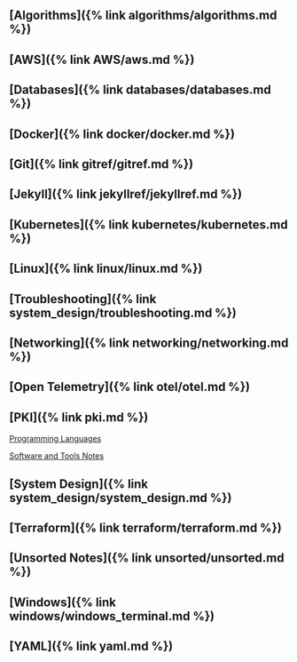 
## [Algorithms]({% link algorithms/algorithms.md %})
## [AWS]({% link AWS/aws.md %})
## [Databases]({% link databases/databases.md %})
## [Docker]({% link docker/docker.md %})
## [Git]({% link gitref/gitref.md %})

## [Jekyll]({% link jekyllref/jekyllref.md %})
## [Kubernetes]({% link kubernetes/kubernetes.md %})
## [Linux]({% link linux/linux.md %})
## [Troubleshooting]({% link system_design/troubleshooting.md %})
## [Networking]({% link networking/networking.md %})
## [Open Telemetry]({% link otel/otel.md %})
## [PKI]({% link pki.md %})

[Programming Languages](Programming%20Languages.md)

[Software and Tools Notes](Software%20and%20Tools%20Notes.md)

## [System Design]({% link system_design/system_design.md %})
## [Terraform]({% link terraform/terraform.md %})
## [Unsorted Notes]({% link unsorted/unsorted.md %})
## [Windows]({% link windows/windows_terminal.md %})
## [YAML]({% link yaml.md %})





